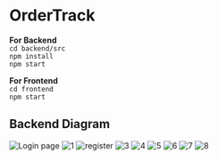 ﻿# OrderTrack
**For Backend**<br/>
`cd backend/src`<br/>
`npm install`<br/>
`npm start`<br/>

**For Frontend**<br/>
`cd frontend`<br/>
`npm start`<br/>

## **Backend Diagram**
![Login page](https://user-images.githubusercontent.com/74211970/165840050-b4ce0c2d-e601-47ba-afe5-59344c999b56.png)
![1](https://user-images.githubusercontent.com/74211970/165844131-c8f56ee0-3753-4c49-8a54-80a10527fa9c.png)
![register](https://user-images.githubusercontent.com/74211970/165844221-ef293c5d-85ee-4508-9211-a79b1297ae97.png)
![3](https://user-images.githubusercontent.com/74211970/165844230-400a7818-3e6e-4443-b83b-d1810215e47a.png)
![4](https://user-images.githubusercontent.com/74211970/165844231-82b0d6c6-469e-4ddf-882a-6f95def163da.png)
![5](https://user-images.githubusercontent.com/74211970/165844232-a04a8d55-f618-4096-a2b9-60e9059e89fa.png)
![6](https://user-images.githubusercontent.com/74211970/165844235-749660bf-0985-455d-bd8e-43a81b4fe481.png)
![7](https://user-images.githubusercontent.com/74211970/165844236-9a9e77aa-1edb-48c7-992a-b490233043b8.png)
![8](https://user-images.githubusercontent.com/74211970/165844237-288b03e6-dcc2-4fb5-a4aa-5886dd15891b.png)
